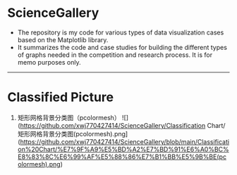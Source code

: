 # ScienceGallery

- The repository is my code for various types of data visualization cases based on the Matplotlib library. 
- It summarizes the code and case studies for building the different types of graphs needed in the competition and research process. It is for memo purposes only.

-------------------------

# Classified Picture

1. 矩形网格背景分类图（pcolormesh）
![](https://github.com/xwj770427414/ScienceGallery/Classification Chart/矩形网格背景分类图(pcolormesh).png](https://github.com/xwj770427414/ScienceGallery/blob/main/Classification%20Chart/%E7%9F%A9%E5%BD%A2%E7%BD%91%E6%A0%BC%E8%83%8C%E6%99%AF%E5%88%86%E7%B1%BB%E5%9B%BE(pcolormesh).png)